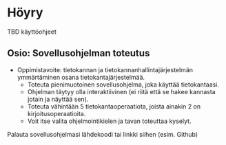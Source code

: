 # Höyry
TBD käyttöohjeet
## Osio: Sovellusohjelman toteutus
- Oppimistavoite: tietokannan ja tietokannanhallintajärjestelmän ymmärtäminen osana tietokantajärjestelmää.
    - Toteuta pienimuotoinen sovellusohjelma, joka käyttää tietokantaasi.
    - Ohjelman täytyy olla interaktiivinen (ei riitä että se hakee kannasta jotain ja näyttää sen).
    - Toteuta vähintään 5 tietokantaoperaatiota, joista ainakin 2 on kirjoitusoperaatioita.
    - Voit itse valita ohjelmointikielen ja tavan toteuttaa kyselyt.

Palauta sovellusohjelmasi lähdekoodi tai linkki siihen (esim. Github)